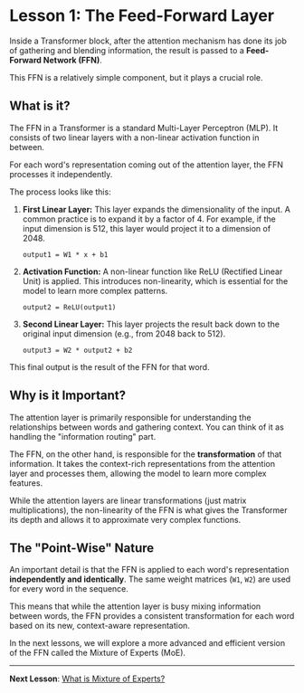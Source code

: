 # Lesson 1: The Feed-Forward Layer

Inside a Transformer block, after the attention mechanism has done its job of gathering and blending information, the result is passed to a **Feed-Forward Network (FFN)**.

This FFN is a relatively simple component, but it plays a crucial role.

## What is it?

The FFN in a Transformer is a standard Multi-Layer Perceptron (MLP). It consists of two linear layers with a non-linear activation function in between.

For each word's representation coming out of the attention layer, the FFN processes it independently.

The process looks like this:

1.  **First Linear Layer:** This layer expands the dimensionality of the input. A common practice is to expand it by a factor of 4. For example, if the input dimension is 512, this layer would project it to a dimension of 2048.

    `output1 = W1 * x + b1`

2.  **Activation Function:** A non-linear function like ReLU (Rectified Linear Unit) is applied. This introduces non-linearity, which is essential for the model to learn more complex patterns.

    `output2 = ReLU(output1)`

3.  **Second Linear Layer:** This layer projects the result back down to the original input dimension (e.g., from 2048 back to 512).

    `output3 = W2 * output2 + b2`

This final output is the result of the FFN for that word.

## Why is it Important?

The attention layer is primarily responsible for understanding the relationships between words and gathering context. You can think of it as handling the "information routing" part.

The FFN, on the other hand, is responsible for the **transformation** of that information. It takes the context-rich representations from the attention layer and processes them, allowing the model to learn more complex features.

While the attention layers are linear transformations (just matrix multiplications), the non-linearity of the FFN is what gives the Transformer its depth and allows it to approximate very complex functions.

## The "Point-Wise" Nature

An important detail is that the FFN is applied to each word's representation **independently and identically**. The same weight matrices (`W1`, `W2`) are used for every word in the sequence.

This means that while the attention layer is busy mixing information between words, the FFN provides a consistent transformation for each word based on its new, context-aware representation.

In the next lessons, we will explore a more advanced and efficient version of the FFN called the Mixture of Experts (MoE).

---

**Next Lesson**: [What is Mixture of Experts?](02_what_is_mixture_of_experts.md)